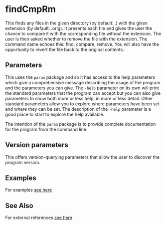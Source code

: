 <!-- Created by mkdoc DO NOT EDIT. -->

# findCmpRm

This finds any files in the given directory \(by default: \.\) with the given
extension \(by default: \.orig\)\. It presents each file and gives the user the
chance to compare it with the corresponding file without the extension\. The
user is then asked whether to remove the file with the extension\. The command
name echoes this: find, compare, remove\. You will also have the opportunity to
revert the file back to the original contents\.



<!-- This file is inserted into markdown files generated by mkdoc -->
<!-- if the program being documented depends on this module       -->
<!-- ============================================================ -->
<!-- See github.com/snivelingsa/utilities/mkdoc                     -->
## Parameters

This uses the `param` package and so it has access to the help parameters
which give a comprehensive message describing the usage of the program and
the parameters you can give. The `-help` parameter on its own will print the
standard parameters that the program can accept but you can also give
parameters to show both more or less help, in more or less detail. Other
standard parameters allow you to explore where parameters have been set and
where they can be set. The description of the `-help` parameter is a good
place to start to explore the help available.

The intention of the `param` package is to provide complete documentation
for the program from the command line.


<!-- This file is inserted into markdown files generated by mkdoc -->
<!-- if the program being documented depends on this module       -->
<!-- ============================================================ -->
<!-- See github.com/snivelingsa/utilities/mkdoc                     -->
## Version parameters

This offers version-querying parameters that allow the user to discover the
program version.


## Examples
For examples [see here](_findCmpRm.EXAMPLES.md)


## See Also
For external references [see here](_findCmpRm.REFERENCES.md)
